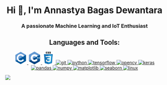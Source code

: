 <h1 align="center">Hi 👋, I'm Annastya Bagas Dewantara</h1>
<h3 align="center">A passionate Machine Learning and IoT Enthusiast </h3>

<h2 align="center">Languages and Tools:</h2>
<p align="center"> 
  <a href="https://www.cprogramming.com/" target="_blank"> 
    <img src="https://raw.githubusercontent.com/devicons/devicon/master/icons/c/c-original.svg" alt="c" width="40" height="40"/> 
  </a> 
  <a href="https://www.w3schools.com/cpp/" target="_blank"> 
    <img src="https://raw.githubusercontent.com/devicons/devicon/master/icons/cplusplus/cplusplus-original.svg" alt="cplusplus" width="40" height="40"/> 
  </a> 
  <a href="https://www.w3schools.com/css/" target="_blank"> 
    <img src="https://raw.githubusercontent.com/devicons/devicon/master/icons/css3/css3-original-wordmark.svg" alt="css3" width="40" height="40"/> 
  </a>  
  <a href="https://git-scm.com/" target="_blank"> 
    <img src="https://www.vectorlogo.zone/logos/git-scm/git-scm-icon.svg" alt="git" width="40" height="40"/> 
  </a> 
  <a href="https://git-scm.com/" target="_blank"> 
    <img src="https://cdn3.iconfinder.com/data/icons/logos-and-brands-adobe/512/267_Python-512.png" alt="python" width="40" height="40"/> 
  </a>
  <a href="https://git-scm.com/" target="_blank"> 
    <img src="https://upload.wikimedia.org/wikipedia/commons/thumb/2/2d/Tensorflow_logo.svg/1200px-Tensorflow_logo.svg.png" alt="tensorflow" width="40" height="40"/> 
  </a>
  <a href="https://git-scm.com/" target="_blank"> 
    <img src="https://upload.wikimedia.org/wikipedia/commons/3/32/OpenCV_Logo_with_text_svg_version.svg" alt="opencv" width="40" height="40"/> 
  </a>
  <a href="https://git-scm.com/" target="_blank"> 
    <img src="https://upload.wikimedia.org/wikipedia/commons/thumb/a/ae/Keras_logo.svg/2048px-Keras_logo.svg.png" alt="keras" width="40" height="40"/> 
  </a>
  <a href="https://git-scm.com/" target="_blank"> 
    <img src="https://upload.wikimedia.org/wikipedia/commons/thumb/e/ed/Pandas_logo.svg/1200px-Pandas_logo.svg.png" alt="pandas" height="40"/> 
  </a>
  <a href="https://git-scm.com/" target="_blank"> 
    <img src="https://upload.wikimedia.org/wikipedia/commons/thumb/3/31/NumPy_logo_2020.svg/1200px-NumPy_logo_2020.svg.png" alt="numpy" height="40"/> 
  </a>
  <a href="https://git-scm.com/" target="_blank"> 
    <img src="https://upload.wikimedia.org/wikipedia/commons/thumb/0/01/Created_with_Matplotlib-logo.svg/2048px-Created_with_Matplotlib-logo.svg.png" alt="matplotlib" width="40" height="40"/> 
  </a>
  <a href="https://git-scm.com/" target="_blank"> 
    <img src="https://seaborn.pydata.org/_images/logo-tall-lightbg.svg" alt="seaborn" width="40" height="40"/> 
  </a>
  <a href="https://git-scm.com/" target="_blank"> 
    <img src="" alt="linux" width="40" height="40"/> 
  </a>
 </p>

<div style="display: flex; flex-direction: row;" align="center">
 <img class="img" align="center" src="https://github-readme-stats.vercel.app/api?username=BiggusMaximus&show_icons=true&theme=radical" />
</div>


